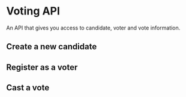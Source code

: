 # Voting API

An API that gives you access to candidate, voter and vote information.

## Create a new candidate

## Register as a voter

## Cast a vote
